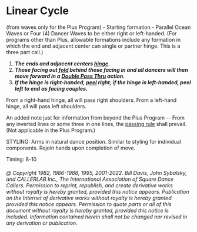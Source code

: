 
# Linear Cycle

(from waves only for the Plus Program) - Starting formation -
Parallel Ocean Waves or Four (4) Dancer Waves to be either right or left-handed.
(For programs other than Plus, allowable formations include any formation in which the
end and adjacent center can single or partner hinge. This is a three part call.) 
 
1. ***The ends and adjacent centers [hinge](../ms/hinge.md).***  
2. ***Those facing out [fold](../ms/fold.md) behind those facing in and all dancers will then move forward in a [Double Pass Thru](../b1/double_pass_thru.md) action.***
3. ***If the hinge is right-handed, [peel](../plus/peel_off.md) right; if the hinge is left-handed, peel left to end as facing couples.***  

From a right-hand hinge, all will pass right shoulders. From a left-hand hinge, all
will pass left shoulders. 

An added note just for information from beyond the Plus Program -- 
From any inverted lines or some three in one lines, 
the [passing rule](../b1/passing_rule.md) shall prevail. (Not applicable in the
Plus Program.) 

STYLING: Arms in  natural dance position. Similar to styling for individual components. Rejoin hands upon completion of move.

Timing: 8-10

###### @ Copyright 1982, 1986-1988, 1995, 2001-2022. Bill Davis, John Sybalsky, and CALLERLAB Inc., The International Association of Square Dance Callers. Permission to reprint, republish, and create derivative works without royalty is hereby granted, provided this notice appears. Publication on the Internet of derivative works without royalty is hereby granted provided this notice appears. Permission to quote parts or all of this document without royalty is hereby granted, provided this notice is included. Information contained herein shall not be changed nor revised in any derivation or publication.
